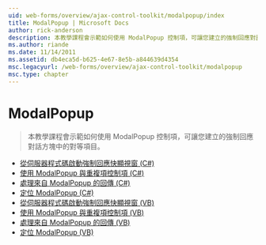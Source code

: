 ```yaml
---
uid: web-forms/overview/ajax-control-toolkit/modalpopup/index
title: ModalPopup | Microsoft Docs
author: rick-anderson
description: 本教學課程會示範如何使用 ModalPopup 控制項，可讓您建立的強制回應對話方塊中的對等項目。
ms.author: riande
ms.date: 11/14/2011
ms.assetid: db4eca5d-b625-4e67-8e5b-a844639d4354
msc.legacyurl: /web-forms/overview/ajax-control-toolkit/modalpopup
msc.type: chapter
---
```

<a name="modalpopup"></a>ModalPopup
====================
> 本教學課程會示範如何使用 ModalPopup 控制項，可讓您建立的強制回應對話方塊中的對等項目。


- [從伺服器程式碼啟動強制回應快顯視窗 (C#)](launching-a-modal-popup-window-from-server-code-cs.md)
- [使用 ModalPopup 與重複項控制項 (C#)](using-modalpopup-with-a-repeater-control-cs.md)
- [處理來自 ModalPopup 的回傳 (C#)](handling-postbacks-from-a-modalpopup-cs.md)
- [定位 ModalPopup (C#)](positioning-a-modalpopup-cs.md)
- [從伺服器程式碼啟動強制回應快顯視窗 (VB)](launching-a-modal-popup-window-from-server-code-vb.md)
- [使用 ModalPopup 與重複項控制項 (VB)](using-modalpopup-with-a-repeater-control-vb.md)
- [處理來自 ModalPopup 的回傳 (VB)](handling-postbacks-from-a-modalpopup-vb.md)
- [定位 ModalPopup (VB)](positioning-a-modalpopup-vb.md)
